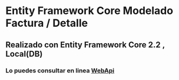 # Entity Framework Core Modelado Factura / Detalle

## Realizado con Entity Framework Core 2.2 , Local(DB)

###  Lo puedes consultar en linea [WebApi](http://www.fmattaperdomo.com/)
